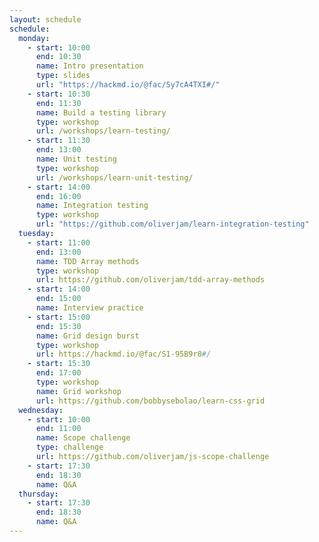 ```yaml
---
layout: schedule
schedule:
  monday:
    - start: 10:00
      end: 10:30
      name: Intro presentation
      type: slides
      url: "https://hackmd.io/@fac/Sy7cA4TXI#/"
    - start: 10:30
      end: 11:30
      name: Build a testing library
      type: workshop
      url: /workshops/learn-testing/
    - start: 11:30
      end: 13:00
      name: Unit testing
      type: workshop
      url: /workshops/learn-unit-testing/
    - start: 14:00
      end: 16:00
      name: Integration testing
      type: workshop
      url: "https://github.com/oliverjam/learn-integration-testing"
  tuesday:
    - start: 11:00
      end: 13:00
      name: TDD Array methods
      type: workshop
      url: https://github.com/oliverjam/tdd-array-methods
    - start: 14:00
      end: 15:00
      name: Interview practice
    - start: 15:00
      end: 15:30
      name: Grid design burst
      type: workshop
      url: https://hackmd.io/@fac/S1-95B9r8#/
    - start: 15:30
      end: 17:00
      type: workshop
      name: Grid workshop
      url: https://github.com/bobbysebolao/learn-css-grid
  wednesday:
    - start: 10:00
      end: 11:00
      name: Scope challenge
      type: challenge
      url: https://github.com/oliverjam/js-scope-challenge
    - start: 17:30
      end: 18:30
      name: Q&A
  thursday:
    - start: 17:30
      end: 18:30
      name: Q&A
---
```

